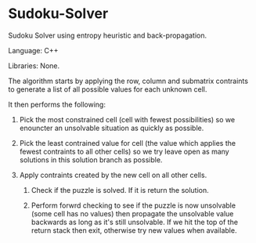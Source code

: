 Sudoku-Solver
============

Sudoku Solver using entropy heuristic and back-propagation.

Language: C++

Libraries: None.


The algorithm starts by applying the row, column and submatrix contraints
to generate a list of all possible values for each unknown cell.

It then performs the following:

1. Pick the most constrained cell (cell with fewest possibilities) so we
   enouncter an unsolvable situation as quickly as possible.
   
2. Pick the least contrained value for cell (the value which applies the
   fewest contraints to all other cells) so we try leave open as many
   solutions in this solution branch as possible.
   
3. Apply contraints created by the new cell on all other cells.
   
   1. Check if the puzzle is solved. If it is return the solution. 
   
   2. Perform forwrd checking to see if the puzzle is now unsolvable
      (some cell has no values) then propagate the unsolvable value
      backwards as long as it's still unsolvable. If we hit the top
      of the return stack then exit, otherwise try new values when
      available.
